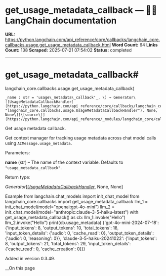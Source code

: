 # get_usage_metadata_callback — 🦜🔗 LangChain  documentation

**URL:** https://python.langchain.com/api_reference/core/callbacks/langchain_core.callbacks.usage.get_usage_metadata_callback.html
**Word Count:** 64
**Links Count:** 138
**Scraped:** 2025-07-21 07:54:02
**Status:** completed

---

# get\_usage\_metadata\_callback\#

langchain\_core.callbacks.usage.get\_usage\_metadata\_callback\(

    _name : str = 'usage\_metadata\_callback'_, \) → Generator\[[UsageMetadataCallbackHandler](https://python.langchain.com/api_reference/core/callbacks/langchain_core.callbacks.usage.UsageMetadataCallbackHandler.html#langchain_core.callbacks.usage.UsageMetadataCallbackHandler "langchain_core.callbacks.usage.UsageMetadataCallbackHandler"), None, None\][\[source\]](https://python.langchain.com/api_reference/_modules/langchain_core/callbacks/usage.html#get_usage_metadata_callback)\#     

Get usage metadata callback.

Get context manager for tracking usage metadata across chat model calls using `AIMessage.usage_metadata`.

Parameters:     

**name** \(_str_\) – The name of the context variable. Defaults to `"usage_metadata_callback"`.

Return type:     

_Generator_\[[_UsageMetadataCallbackHandler_](https://python.langchain.com/api_reference/core/callbacks/langchain_core.callbacks.usage.UsageMetadataCallbackHandler.html#langchain_core.callbacks.usage.UsageMetadataCallbackHandler "langchain_core.callbacks.usage.UsageMetadataCallbackHandler"), None, None\]

Example               from langchain.chat_models import init_chat_model     from langchain_core.callbacks import get_usage_metadata_callback          llm_1 = init_chat_model(model="openai:gpt-4o-mini")     llm_2 = init_chat_model(model="anthropic:claude-3-5-haiku-latest")          with get_usage_metadata_callback() as cb:         llm_1.invoke("Hello")         llm_2.invoke("Hello")         print(cb.usage_metadata)                    {'gpt-4o-mini-2024-07-18': {'input_tokens': 8,       'output_tokens': 10,       'total_tokens': 18,       'input_token_details': {'audio': 0, 'cache_read': 0},       'output_token_details': {'audio': 0, 'reasoning': 0}},      'claude-3-5-haiku-20241022': {'input_tokens': 8,       'output_tokens': 21,       'total_tokens': 29,       'input_token_details': {'cache_read': 0, 'cache_creation': 0}}}     

Added in version 0.3.49.

__On this page